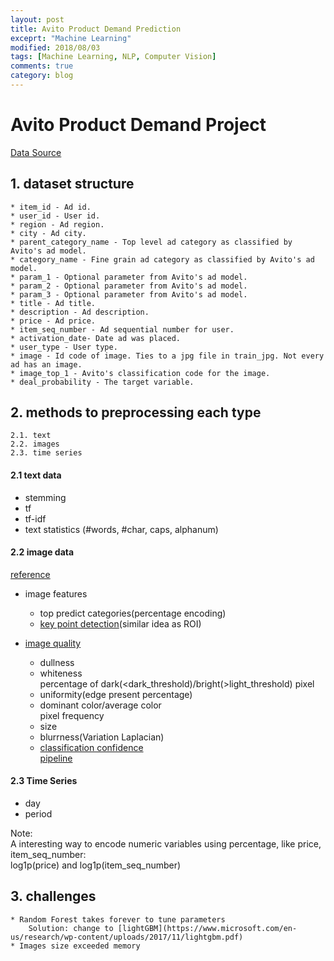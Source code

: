 ```yaml
---
layout: post
title: Avito Product Demand Prediction   
exceprt: "Machine Learning"
modified: 2018/08/03
tags: [Machine Learning, NLP, Computer Vision]
comments: true
category: blog
---
```


# Avito Product Demand Project  

[Data Source](https://www.kaggle.com/c/avito-demand-prediction/data)  

## 1. dataset structure  
    * item_id - Ad id.
    * user_id - User id.
    * region - Ad region.
    * city - Ad city.
    * parent_category_name - Top level ad category as classified by Avito's ad model.
    * category_name - Fine grain ad category as classified by Avito's ad model.
    * param_1 - Optional parameter from Avito's ad model.
    * param_2 - Optional parameter from Avito's ad model.
    * param_3 - Optional parameter from Avito's ad model.
    * title - Ad title.
    * description - Ad description.
    * price - Ad price.
    * item_seq_number - Ad sequential number for user.
    * activation_date- Date ad was placed.
    * user_type - User type.
    * image - Id code of image. Ties to a jpg file in train_jpg. Not every ad has an image.
    * image_top_1 - Avito's classification code for the image.
    * deal_probability - The target variable.


## 2. methods to preprocessing each type  
    2.1. text  
    2.2. images  
    2.3. time series    
    

#### 2.1 text data

* stemming
* tf  
* tf-idf  
* text statistics (#words, #char, caps, alphanum)  

#### 2.2 image data 

[reference](https://www.kaggle.com/c/avito-demand-prediction/discussion/59880#349563)  
* image features
    * top predict categories(percentage encoding)
    * [key point detection](https://www.kaggle.com/c/avito-demand-prediction/discussion/59414)(similar idea as ROI)  
    
* [image quality](https://www.kaggle.com/shivamb/ideas-for-image-features-and-image-quality)
    * dullness
    * whiteness  
    percentage of dark(<dark_threshold)/bright(>light_threshold) pixel  
    * uniformity(edge present percentage)
    * dominant color/average color  
    pixel frequency  
    * size
    * blurrness(Variation Laplacian)  
    * [classification confidence](https://www.kaggle.com/wesamelshamy/high-correlation-feature-image-classification-conf)  
    [pipeline](https://www.kaggle.com/peterhurford/image-feature-engineering)  

#### 2.3 Time Series   

* day
* period

Note:  
A interesting way to encode numeric variables using percentage, like price, item_seq_number:  
log1p(price) and log1p(item_seq_number)


## 3. challenges
    * Random Forest takes forever to tune parameters 
        Solution: change to [lightGBM](https://www.microsoft.com/en-us/research/wp-content/uploads/2017/11/lightgbm.pdf)
    * Images size exceeded memory  














